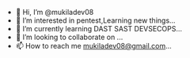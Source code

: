 - 👋 Hi, I’m @mukiladev08
- 👀 I’m interested in pentest,Learning new things...
- 🌱 I’m currently learning DAST SAST DEVSECOPS...
- 💞️ I’m looking to collaborate on ...
- 📫 How to reach me mukiladev08@gmail.com...

<!---
mukiladev08/mukiladev08 is a ✨ special ✨ repository because its `README.md` (this file) appears on your GitHub profile.
You can click the Preview link to take a look at your changes.
--->
